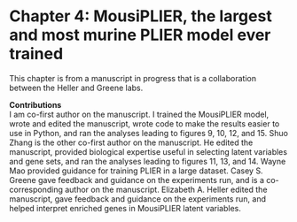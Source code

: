 # Chapter 4: MousiPLIER, the largest and most murine PLIER model ever trained

This chapter is from a manuscript in progress that is a collaboration between the Heller and Greene labs.

**Contributions**  
I am co-first author on the manuscript. 
I trained the MousiPLIER model, wrote and edited the manuscript, wrote code to make the results easier to use in Python, and ran the analyses leading to figures 9, 10, 12, and 15.
Shuo Zhang is the other co-first author on the manuscript.
He edited the manuscript, provided biological expertise useful in selecting latent variables and gene sets, and ran the analyses leading to figures 11, 13, and 14.
Wayne Mao provided guidance for training PLIER in a large dataset.
Casey S. Greene gave feedback and guidance on the experiments run, and is a co-corresponding author on the manuscript.
Elizabeth A. Heller edited the manuscript, gave feedback and guidance on the experiments run, and helped interpret enriched genes in MousiPLIER latent variables.
